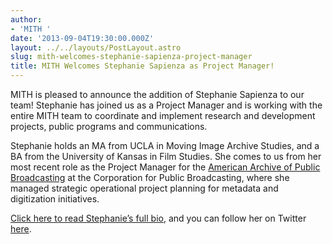 ```yaml
---
author:
- 'MITH '
date: '2013-09-04T19:30:00.000Z'
layout: ../../layouts/PostLayout.astro
slug: mith-welcomes-stephanie-sapienza-project-manager
title: MITH Welcomes Stephanie Sapienza as Project Manager!
---
```


MITH is pleased to announce the addition of Stephanie Sapienza to our team! Stephanie has joined us as a Project Manager and is working with the entire MITH team to coordinate and implement research and development projects, public programs and communications.

Stephanie holds an MA from UCLA in Moving Image Archive Studies, and a BA from the University of Kansas in Film Studies. She comes to us from her most recent role as the Project Manager for the [American Archive of Public Broadcasting](http://mith.umd.edu/people/person/porter-olsen/ "American Archive of Public Broadcasting") at the Corporation for Public Broadcasting, where she managed strategic operational project planning for metadata and digitization initiatives.

[Click here to read Stephanie’s full bio](http://mith.umd.edu/people/person/stephanie-sapienza/ "Stephanie Sapienza"), and you can follow her on Twitter [here](https://twitter.com/sapienza77).